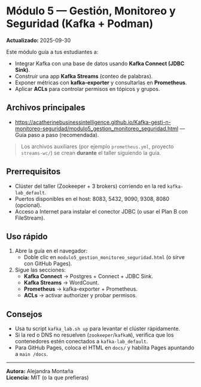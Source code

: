 # Módulo 5 — Gestión, Monitoreo y Seguridad (Kafka + Podman)

**Actualizado:** 2025-09-30

Este módulo guía a tus estudiantes a:
- Integrar Kafka con una base de datos usando **Kafka Connect (JDBC Sink)**.
- Construir una app **Kafka Streams** (conteo de palabras).
- Exponer métricas con **kafka-exporter** y consultarlas en **Prometheus**.
- Aplicar **ACLs** para controlar permisos en tópicos y grupos.

## Archivos principales
- https://acatherinebusinessintelligence.github.io/Kafka-gesti-n-monitoreo-seguridad/modulo5_gestion_monitoreo_seguridad.html — Guía paso a paso (recomendada).

> Los archivos auxiliares (por ejemplo `prometheus.yml`, proyecto `streams-wc/`) se crean **durante** el taller siguiendo la guía.

## Prerrequisitos
- Clúster del taller (Zookeeper + 3 brokers) corriendo en la red `kafka-lab_default`.
- Puertos disponibles en el host: 8083, 5432, 9090, 9308, 8080 (opcional).
- Acceso a Internet para instalar el conector JDBC (o usar el Plan B con FileStream).

## Uso rápido
1. Abre la guía en el navegador:
   - Doble clic en `modulo5_gestion_monitoreo_seguridad.html` (o sirve con GitHub Pages).
2. Sigue las secciones:
   - **Kafka Connect** → Postgres + Connect + JDBC Sink.
   - **Kafka Streams** → WordCount.
   - **Prometheus** → kafka-exporter + Prometheus.
   - **ACLs** → activar authorizer y probar permisos.

## Consejos
- Usa tu script `kafka_lab.sh up` para levantar el clúster rápidamente.
- Si la red o DNS no resuelven (`zookeeper`/`kafkaN`), verifica que los contenedores estén conectados a `kafka-lab_default`.
- Para GitHub Pages, coloca el HTML en `docs/` y habilita Pages apuntando a `main /docs`.

---

**Autora:** Alejandra Montaña  
**Licencia:** MIT (o la que prefieras)
